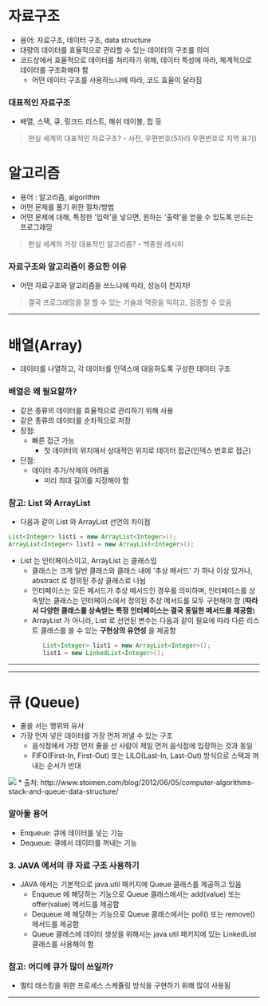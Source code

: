 # 자료구조

- 용어: 자료구조, 데이터 구조, data structure
- 대량의 데이터를 효율적으로 관리할 수 있는 데이터의 구조를 의미
- 코드상에서 효율적으로 데이터를 처리하기 위해, 데이터 특성에 따라, 체계적으로 데이터를 구조화해야 함
  - 어떤 데이터 구조를 사용하느냐에 따라, 코드 효율이 달라짐

### 대표적인 자료구조

- 배열, 스택, 큐, 링크드 리스트, 해쉬 테이블, 힙 등

> 현실 세계의 대표적인 자료구조? - 사전, 우편번호(5자리 우편번호로 지역 표기)

# 알고리즘

- 용어 : 알고리즘, algorithm
- 어떤 문제를 풀기 위한 절차/방법
- 어떤 문제에 대해, 특정한 '입력'을 넣으면, 원하는 '출력'을 얻을 수 있도록 만드는 프로그래밍

> 현실 세계의 가장 대표적인 알고리즘? - 백종원 레시피

### 자료구조와 알고리즘이 중요한 이유

- 어떤 자료구조와 알고리즘을 쓰느냐에 따라, 성능이 천지차!

> 결국 프로그래밍을 잘 할 수 있는 기술과 역량을 익히고, 검증할 수 있음

---
# 배열(Array)

- 데이터를 나열하고, 각 데이터를 인덱스에 대응하도록 구성한 데이터 구조

### 배열은 왜 필요할까?

- 같은 종류의 데이터를 효율적으로 관리하기 위해 사용
- 같은 종류의 데이터를 순차적으로 저장
- 장점:
  - 빠른 접근 가능
    - 첫 데이터의 위치에서 상대적인 위치로 데이터 접근(인덱스 번호로 접근)
- 단점:
  - 데이터 추가/삭제의 어려움
    - 미리 최대 길이를 지정해야 함

### 참고: List 와 ArrayList

- 다음과 같이 List 와 ArrayList 선언의 차이점

```java
List<Integer> list1 = new ArrayList<Integer>();
ArrayList<Integer> list1 = new ArrayList<Integer>();
```

- List 는 인터페이스이고, ArrayList 는 클래스임
  - 클래스는 크게 일반 클래스와 클래스 내에 '추상 메서드' 가 하나 이상 있거나, abstract 로 정의된 추상 클래스로 나뉨
  - 인터페이스는 모든 메서드가 추상 메서드인 경우를 의미하며, 인터페이스를 상속받는 클래스는 인터페이스에서 정의된 추상 메서드를 모두 구현해야 함 (**따라서 다양한 클래스를 상속받는 특정 인터페이스는 결국 동일한 메서드를 제공함**)
  - ArrayList 가 아니라, List 로 선언된 변수는 다음과 같이 필요에 따라 다른 리스트 클래스를 쓸 수 있는 **구현상의 유연성** 을 제공함
    ```java
       List<Integer> list1 = new ArrayList<Integer>();
       list1 = new LinkedList<Integer>();
    ```
---
---
# 큐 (Queue)

* 줄을 서는 행위와 유사
* 가장 먼저 넣은 데이터를 가장 먼저 꺼낼 수 있는 구조
  - 음식점에서 가장 먼저 줄을 선 사람이 제일 먼저 음식점에 입장하는 것과 동일
  - FIFO(First-In, First-Out) 또는 LILO(Last-In, Last-Out) 방식으로 스택과 꺼내는 순서가 반대

<img src="https://www.fun-coding.org/00_Images/queue.png" />
* 출처: http://www.stoimen.com/blog/2012/06/05/computer-algorithms-stack-and-queue-data-structure/

### 알아둘 용어

* Enqueue: 큐에 데이터를 넣는 기능
* Dequeue: 큐에서 데이터를 꺼내는 기능

### 3. JAVA 에서의 큐 자료 구조 사용하기
* JAVA 에서는 기본적으로 java.util 패키지에 Queue 클래스를 제공하고 있음
  - Enqueue 에 해당하는 기능으로 Queue 클래스에서는 add(value) 또는 offer(value) 메서드를 제공함
  - Dequeue 에 해당하는 기능으로 Queue 클래스에서는 poll() 또는 remove() 메서드를 제공함
  - Queue 클래스에 데이터 생성을 위해서는 java.util 패키지에 있는 LinkedList 클래스를 사용해야 함

### 참고: 어디에 큐가 많이 쓰일까?
- 멀티 태스킹을 위한 프로세스 스케쥴링 방식을 구현하기 위해 많이 사용됨
---
